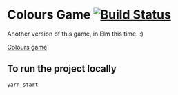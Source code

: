 # Colours Game [![Build Status](https://travis-ci.org/Bravilogy/colours-game-elm.svg?branch=master)](https://travis-ci.org/Bravilogy/colours-game-elm)
Another version of this game, in Elm this time. :)

[Colours game](https://colourful-amusement.surge.sh/)

## To run the project locally
```
yarn start
```
